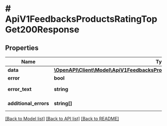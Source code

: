 # # ApiV1FeedbacksProductsRatingTopGet200Response

## Properties

Name | Type | Description | Notes
------------ | ------------- | ------------- | -------------
**data** | [**\OpenAPI\Client\Model\ApiV1FeedbacksProductsRatingTopGet200ResponseDataInner[]**](ApiV1FeedbacksProductsRatingTopGet200ResponseDataInner.md) |  | [optional]
**error** | **bool** | Есть ли ошибка | [optional]
**error_text** | **string** | Описание ошибки | [optional]
**additional_errors** | **string[]** | Дополнительные ошибки | [optional]

[[Back to Model list]](../../README.md#models) [[Back to API list]](../../README.md#endpoints) [[Back to README]](../../README.md)
